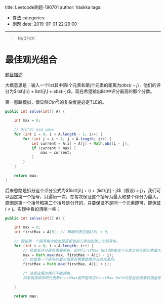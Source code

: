 title: Leetcode刷题-190701
author: Vaskka
tags:
  - 算法
categories:
  - 刷题
date: 2019-07-01 22:29:00
---
> 19/07/01

# 最佳观光组合

[题目描述](https://leetcode-cn.com/problems/best-sightseeing-pair)

大概意思是：输入一个list其中第i个元素和第j个元素的距离为$abs(i-j)$，他们的评分为$list\[i\] + list\[j\] + abs(i-j)$。现在希望输出list中评分最高的那个分数。

第一思路模拟，很显然$O(n^2)$的复杂度是必定TLE的。
```java
public int solve(int[] A) {
	
    int max = 0;
	
    // O(n^2) bad idea
	for (int i = 0; i < A.length - 1; i++) {
    	for (int j = i + 1; j < A.length; j++) {
        	int current = A[i] + A[j] + Math.abs(i - j);
            if (current > max) {
            	max = current;
            }
        }
    }
	
    return max;
} 

```

后来思路是拆分这个评分公式为$(list\[i\] + i) + (list\[j\] - j)$（假设i > j），我们可以固定第一个括号，只遍历一次，在每次保证这个括号为最大和整个评分为最大。原因是第一个括号和第二个括号是分开的，只要保证不是同一个元素即可，即保证$i \not= j$。实现中看的清晰一些：

```java
public int solve(int[] A) {
	
    int max = 0;
    int firstMax = A[0]; // 精确的表述是A[0] + 0;
	
    // 固定第一个括号每次检查是否把当前元素加到第二个括号中。
	for (int i = 0; i < A.length; i++) {
    	// 检查总评分是否需要更新，此时firstMax hold的是这个元素之前全部元素最大的那个。
        max = Math.max(max, firstMax + A[i] - i);    
        // 检查第一个括号的最大值是否需要更换为当前元素的。
        firstMax = Math.max(firstMax, A[i] + i);
        
        /* 注意这里的两行不能调换，
        如果调换顺序即先更新firstMax就不能保证firstMax hold的是当前元素前面全部元素最大的值（A[x] + x）, obviously. */
        
    }
	
    return max;
```